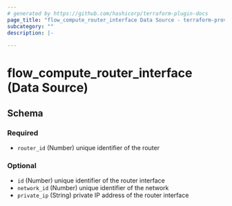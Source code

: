 ```yaml
---
# generated by https://github.com/hashicorp/terraform-plugin-docs
page_title: "flow_compute_router_interface Data Source - terraform-provider-flow"
subcategory: ""
description: |-
  
---
```


# flow_compute_router_interface (Data Source)





<!-- schema generated by tfplugindocs -->
## Schema

### Required

- `router_id` (Number) unique identifier of the router

### Optional

- `id` (Number) unique identifier of the router interface
- `network_id` (Number) unique identifier of the network
- `private_ip` (String) private IP address of the router interface


